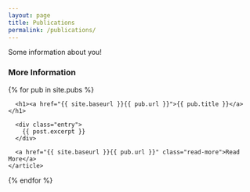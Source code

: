 ```yaml
---
layout: page
title: Publications
permalink: /publications/
---
```


Some information about you!

### More Information

<div class="posts">
  {% for pub in site.pubs %}
    <article class="publication">

      <h1><a href="{{ site.baseurl }}{{ pub.url }}">{{ pub.title }}</a></h1>

      <div class="entry">
        {{ post.excerpt }}
      </div>

      <a href="{{ site.baseurl }}{{ pub.url }}" class="read-more">Read More</a>
    </article>
  {% endfor %}
</div>
